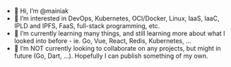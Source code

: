 - 👋 Hi, I’m @mainiak
- 👀 I’m interested in DevOps, Kubernetes, OCI/Docker, Linux, IaaS, IaaC, IPLD and IPFS, FaaS, full-stack programming, etc.
- 🌱 I’m currently learning many things, and still learning more about what I looked into before - ie. Go, Vue, React, Redis, Kubernetes, ...
- 💞️ I’m NOT currently looking to collaborate on any projects, but might in future (Go, Dart, ...). Hopefully I can publish something of my own.
<!--
- 📫 How to reach me ...
--->

<!---
mainiak/mainiak is a ✨ special ✨ repository because its `README.md` (this file) appears on your GitHub profile.
You can click the Preview link to take a look at your changes.
--->
